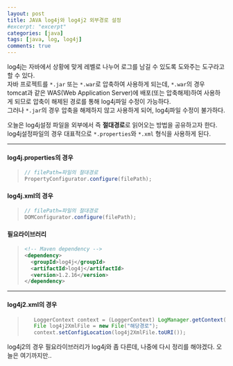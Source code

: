 ```yaml
---
layout: post
title: JAVA log4j와 log4j2 외부경로 설정
#excerpt: "excerpt"
categories: [java]
tags: [java, log, log4j]
comments: true
---
```


log4j는 자바에서 상황에 맞게 레벨로 나누어 로그를 남길 수 있도록 도와주는 도구라고 할 수 있다.<br/>
자바 프로젝트를 `*.jar` 또는 `*.war`로 압축하여 사용하게 되는데, `*.war`의 경우 tomcat과 같은 WAS(Web Application Server)에 배포(또는 압축해제)하여 사용하게 되므로 압축이 해제된 경로를 통해 log4j파일 수정이 가능하다.<br/>
그러나 `*.jar`의 경우 압축을 해제하지 않고 사용하게 되어, log4j파일 수정이 불가하다.<br/>
<!-- more -->

오늘은 log4j설정 파일을 외부에서 즉 **절대경로**로 읽어오는 방법을 공유하고자 한다.<br/>
log4j설정파일의 경우 대표적으로 `*.properties`와 `*.xml` 형식을 사용하게 된다.<br/>

---

#### log4j.properties의 경우
> ```java
> // filePath=파일의 절대경로
> PropertyConfigurator.configure(filePath);
> ```

#### log4j.xml의 경우
> ```java
> // filePath=파일의 절대경로
> DOMConfigurator.configure(filePath);
> ```

#### 필요라이브러리
> ```xml
> <!-- Maven dependency -->
> <dependency>
>   <groupId>log4j</groupId>
>   <artifactId>log4j</artifactId>
>   <version>1.2.16</version>
> </dependency>
> ```

---

#### log4j2.xml의 경우
> ```java
>    LoggerContext context = (LoggerContext) LogManager.getContext(false);
>    File log4j2XmlFile = new File("해당경로");
>    context.setConfigLocation(log4j2XmlFile.toURI());
> ```


log4j2의 경우 필요라이브러리가 log4j와 좀 다른데, 나중에 다시 정리를 해야겠다.
오늘은 여기까지만..
